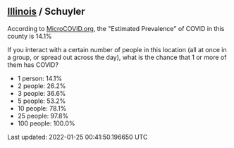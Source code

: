 
## [Illinois](/united-states/illinois) / Schuyler

According to [MicroCOVID.org](http://microcovid.org),
the "Estimated Prevalence" of COVID in this county is 14.1%

If you interact with a certain number of people in this location
(all at once in a group, or spread out across the day), what is the chance that
1 or more of them has COVID?

- 1 person: 14.1%
- 2 people: 26.2%
- 3 people: 36.6%
- 5 people: 53.2%
- 10 people: 78.1%
- 25 people: 97.8%
- 100 people: 100.0%

Last updated: 2022-01-25 00:41:50.196650 UTC
